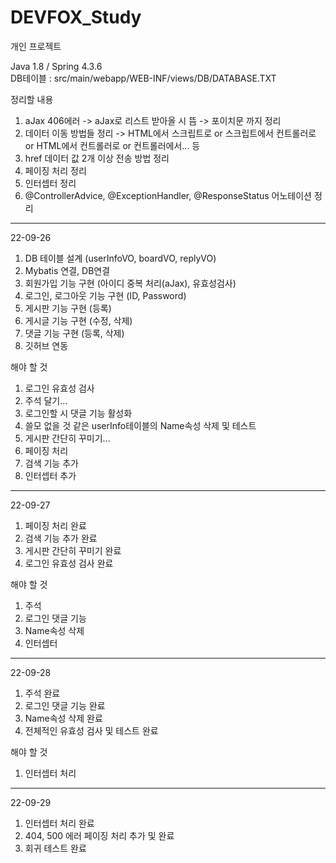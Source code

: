 # DEVFOX_Study
개인 프로젝트

Java 1.8 / Spring 4.3.6     
DB테이블 : src/main/webapp/WEB-INF/views/DB/DATABASE.TXT

정리할 내용 
1. aJax 406에러 -> aJax로 리스트 받아올 시 뜸 -> 포이치문 까지 정리
3. 데이터 이동 방법들 정리 -> HTML에서 스크립트로 or 스크립트에서 컨트롤러로 or HTML에서 컨트롤러로 or 컨트롤러에서... 등
4. href 데이터 값 2개 이상 전송 방법 정리
5. 페이징 처리 정리
6. 인터셉터 정리
7. @ControllerAdvice, @ExceptionHandler, @ResponseStatus 어노테이션 정리

------------------------------------------------------------

22-09-26
1. DB 테이블 설계 (userInfoVO, boardVO, replyVO)
2. Mybatis 연결, DB연결
3. 회원가입 기능 구현 (아이디 중복 처리(aJax), 유효성검사)
4. 로그인, 로그아웃 기능 구현 (ID, Password)
5. 게시판 기능 구현 (등록)
6. 게시글 기능 구현 (수정, 삭제)
7. 댓글 기능 구현 (등록, 삭제) 
8. 깃허브 연동

해야 할 것
1. 로그인 유효성 검사
2. 주석 달기...
3. 로그인할 시 댓글 기능 활성화
4. 쓸모 없을 것 같은 userInfo테이블의 Name속성 삭제 및 테스트
5. 게시판 간단히 꾸미기...
6. 페이징 처리
7. 검색 기능 추가
8. 인터셉터 추가

------------------------------------------------------------

22-09-27
1. 페이징 처리 완료
2. 검색 기능 추가 완료
3. 게시판 간단히 꾸미기 완료
4. 로그인 유효성 검사 완료

해야 할 것
1. 주석
2. 로그인 댓글 기능
3. Name속성 삭제
4. 인터셉터

------------------------------------------------------------

22-09-28
1. 주석 완료
2. 로그인 댓글 기능 완료
3. Name속성 삭제 완료
4. 전체적인 유효성 검사 및 테스트 완료

해야 할 것
1. 인터셉터 처리

------------------------------------------------------------

22-09-29
1. 인터셉터 처리 완료
2. 404, 500 에러 페이징 처리 추가 및 완료
3. 회귀 테스트 완료
